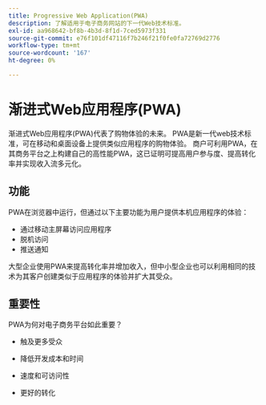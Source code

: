 ```yaml
---
title: Progressive Web Application(PWA)
description: 了解适用于电子商务网站的下一代Web技术标准。
exl-id: aa968642-bf8b-4b3d-8f1d-7ced5973f331
source-git-commit: e76f101df47116f7b246f21f0fe0fa72769d2776
workflow-type: tm+mt
source-wordcount: '167'
ht-degree: 0%

---
```


# 渐进式Web应用程序(PWA)

渐进式Web应用程序(PWA)代表了购物体验的未来。 PWA是新一代web技术标准，可在移动和桌面设备上提供类似应用程序的购物体验。 商户可利用PWA，在其商务平台之上构建自己的高性能PWA，这已证明可提高用户参与度、提高转化率并实现收入流多元化。

## 功能

PWA在浏览器中运行，但通过以下主要功能为用户提供本机应用程序的体验：

- 通过移动主屏幕访问应用程序
- 脱机访问
- 推送通知

大型企业使用PWA来提高转化率并增加收入，但中小型企业也可以利用相同的技术为其客户创建类似于应用程序的体验并扩大其受众。

## 重要性

PWA为何对电子商务平台如此重要？

- 触及更多受众

- 降低开发成本和时间

- 速度和可访问性

- 更好的转化
